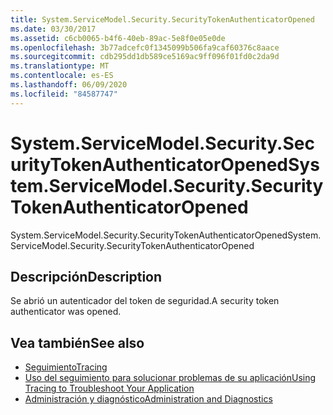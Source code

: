 ```yaml
---
title: System.ServiceModel.Security.SecurityTokenAuthenticatorOpened
ms.date: 03/30/2017
ms.assetid: c6cb0065-b4f6-40eb-89ac-5e8f0e05e0de
ms.openlocfilehash: 3b77adcefc0f1345099b506fa9caf60376c8aace
ms.sourcegitcommit: cdb295dd1db589ce5169ac9ff096f01fd0c2da9d
ms.translationtype: MT
ms.contentlocale: es-ES
ms.lasthandoff: 06/09/2020
ms.locfileid: "84587747"
---
```

# <a name="systemservicemodelsecuritysecuritytokenauthenticatoropened"></a><span data-ttu-id="22e48-102">System.ServiceModel.Security.SecurityTokenAuthenticatorOpened</span><span class="sxs-lookup"><span data-stu-id="22e48-102">System.ServiceModel.Security.SecurityTokenAuthenticatorOpened</span></span>
<span data-ttu-id="22e48-103">System.ServiceModel.Security.SecurityTokenAuthenticatorOpened</span><span class="sxs-lookup"><span data-stu-id="22e48-103">System.ServiceModel.Security.SecurityTokenAuthenticatorOpened</span></span>  
  
## <a name="description"></a><span data-ttu-id="22e48-104">Descripción</span><span class="sxs-lookup"><span data-stu-id="22e48-104">Description</span></span>  
 <span data-ttu-id="22e48-105">Se abrió un autenticador del token de seguridad.</span><span class="sxs-lookup"><span data-stu-id="22e48-105">A security token authenticator was opened.</span></span>  
  
## <a name="see-also"></a><span data-ttu-id="22e48-106">Vea también</span><span class="sxs-lookup"><span data-stu-id="22e48-106">See also</span></span>

- [<span data-ttu-id="22e48-107">Seguimiento</span><span class="sxs-lookup"><span data-stu-id="22e48-107">Tracing</span></span>](index.md)
- [<span data-ttu-id="22e48-108">Uso del seguimiento para solucionar problemas de su aplicación</span><span class="sxs-lookup"><span data-stu-id="22e48-108">Using Tracing to Troubleshoot Your Application</span></span>](using-tracing-to-troubleshoot-your-application.md)
- [<span data-ttu-id="22e48-109">Administración y diagnóstico</span><span class="sxs-lookup"><span data-stu-id="22e48-109">Administration and Diagnostics</span></span>](../index.md)
